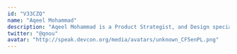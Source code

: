 ```yaml
---
id: "V33CZQ"
name: "Aqeel Mohammad"
description: "Aqeel Mohammad is a Product Strategist, and Design specialist focused on leading market adoption and consistent user experiences across Web 3. He has extensive experience leading human centered design organizations with a focus on strategy, product definition, and business transformation. Notable projects include leading design and product efforts for the Lighthouse and Nimbus consensus clients along with community development efforts including Devcon, Devconnect, and Web3 UX Unconference."
twitter: "@qnou"
avatar: "http://speak.devcon.org/media/avatars/unknown_CF5enPL.png"
---
```


